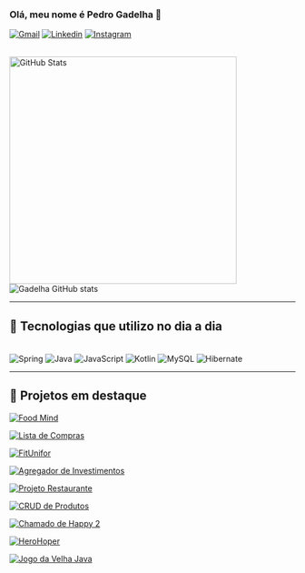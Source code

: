 ### Olá, meu nome é Pedro Gadelha 👋

[![Gmail](https://img.shields.io/badge/Gmail-D14836?style=for-the-badge&logo=gmail&logoColor=white)](mailto:pgpgadelha123@gmail.com)
[![Linkedin](https://img.shields.io/badge/LinkedIn-0077B5?style=for-the-badge&logo=linkedin&logoColor=white)](https://www.linkedin.com/in/pedro-gadelha-b1a05934a)
[![Instagram](https://img.shields.io/badge/Instagram-E4405F?style=for-the-badge&logo=instagram&logoColor=white)](https://www.instagram.com/_pgadelha/)

<div style="display: inline_block"><br/>
   <img 
      align="left" 
      alt="GitHub Stats" 
      height="400" 
      style="padding-right: 10px;" 
      src="https://github-readme-stats.vercel.app/api/top-langs/?username=gadelha2005&theme=dark&layout=compact&custom_title=Tecnologias&" 
  />
    
</div>


![Gadelha GitHub stats](https://github-readme-stats.vercel.app/api?username=gadelha2005&show_icons=true&theme=dark)

---

## 🚀 Tecnologias que utilizo no dia a dia

<div style="display: inline_block"><br/>
    <img align="center" alt="Spring" src="https://img.shields.io/badge/Spring-6DB33F?style=for-the-badge&logo=spring&logoColor=white"/>
    <img align="center" alt="Java" src="https://img.shields.io/badge/Java-ED8B00?style=for-the-badge&logo=openjdk&logoColor=white"/>
    <img align="center" alt="JavaScript" src="https://img.shields.io/badge/JavaScript-F7DF1E?style=for-the-badge&logo=javascript&logoColor=black"/>
    <img align="center" alt="Kotlin" src="https://img.shields.io/badge/Kotlin-0095D5?&style=for-the-badge&logo=kotlin&logoColor=white"/>
    <img align="center" alt="MySQL" src="https://img.shields.io/badge/MySQL-00000F?style=for-the-badge&logo=mysql&logoColor=white"/>
    <img align="center" alt="Hibernate" src="https://img.shields.io/badge/Hibernate-59666C?style=for-the-badge&logo=Hibernate&logoColor=white"/>
    
</div>

---

## 📂 Projetos em destaque

[![Food Mind](https://img.shields.io/badge/🍏%20FoodMind-000?style=for-the-badge&logo=github)](https://github.com/gadelha2005/food_mind)

[![Lista de Compras](https://img.shields.io/badge/🛒%20Lista%20de%20Compras-000?style=for-the-badge&logo=github)](https://github.com/gadelha2005/lista_compras)

[![FitUnifor](https://img.shields.io/badge/🏋️%20FitUnifor-000?style=for-the-badge&logo=github)](https://github.com/gadelha2005/FitUnifor)

[![Agregador de Investimentos](https://img.shields.io/badge/📈%20Agregador%20de%20Investimentos-000?style=for-the-badge&logo=github)](https://github.com/gadelha2005/agregador-investimento)

[![Projeto Restaurante](https://img.shields.io/badge/🍽️%20Projeto%20Restaurante-000?style=for-the-badge&logo=github)](https://github.com/gadelha2005/ProjetoRestaurante)

[![CRUD de Produtos](https://img.shields.io/badge/🛒%20CRUD%20de%20Produtos-000?style=for-the-badge&logo=github)](https://github.com/gadelha2005/crud_produtos)

[![Chamado de Happy 2](https://img.shields.io/badge/🎉%20Chamado%20de%20Happy%202-000?style=for-the-badge&logo=github)](https://github.com/gadelha2005/ChamadoDeHappy2)

[![HeroHoper](https://img.shields.io/badge/🦸%20HeroHoper-000?style=for-the-badge&logo=github)](https://github.com/gadelha2005/HeroHoper)

[![Jogo da Velha Java](https://img.shields.io/badge/❌⭕%20Jogo%20da%20Velha%20(Java)-000?style=for-the-badge&logo=github)](https://github.com/gadelha2005/JogoDaVelhajava)
